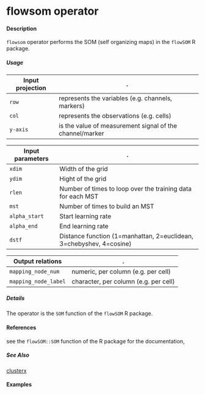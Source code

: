 # flowsom operator

#### Description
`flowsom` operator performs the SOM (self organizing maps) in the `flowSOM` R package.

##### Usage
Input projection|.
---|---
`row`   | represents the variables (e.g. channels, markers)
`col`   | represents the observations (e.g. cells) 
`y-axis`| is the value of measurement signal of the channel/marker


Input parameters|.
---|---
`xdim`   | Width of the grid
`ydim`   | Hight of the grid
`rlen`| Number of times to loop over the training data for each MST
`mst`| Number of times to build an MST
`alpha_start`| Start learning rate
`alpha_end`|  End learning rate
`dstf`| Distance function (1=manhattan, 2=euclidean, 3=chebyshev, 4=cosine)

Output relations|.
---|---
`mapping_node_num`| numeric, per column (e.g. per cell)
`mapping_node_label`| character, per column (e.g. per cell)

##### Details
The operator is the `SOM` function of the `flowSOM` R package.


#### References
see the `flowSOM::SOM` function of the R package for the documentation, 


##### See Also
[clusterx](https://github.com/tercen/clusterx_operator)

#### Examples
